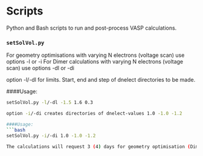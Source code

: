 # Scripts  
Python and Bash scripts to run and post-process VASP calculations.  

### `setSolVol.py`  

For geometry optimisations with varying N electrons (voltage scan) use options -l or -i
For Dimer calculations with varying N electrons (voltage scan) use options -dl or -di
 
option -l/-dl for limits. Start, end and step of dnelect directories to be made.

####Usage: 
```bash
setSolVol.py -l/-dl -1.5 1.6 0.3

option -i/-di creates directories of dnelect-values 1.0 -1.0 -1.2

####Usage: 
```bash
setSolVol.py -i/-di 1.0 -1.0 -1.2

The calculations will request 3 (4) days for geometry optimisation (Dimer calculation). If need to change, change in setSolVol.py 
